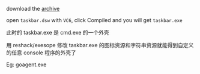 download the  [archive](/archive/en.zip)

open `taskbar.dsw` with `VC6`, click Compiled and you will get `taskbar.exe`

此时的 taskbar.exe 是 cmd.exe 的一个外壳

用 reshack/exesope 修改 taskbar.exe 的图标资源和字符串资源就能得到自定义的任意 console 程序的外壳了

Eg: goagent.exe
